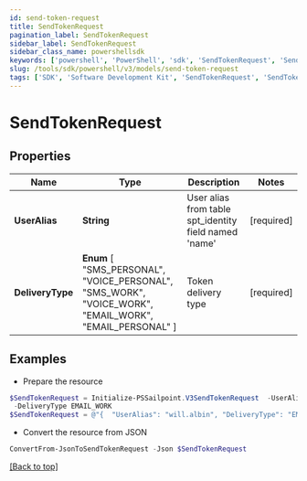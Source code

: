 ```yaml
---
id: send-token-request
title: SendTokenRequest
pagination_label: SendTokenRequest
sidebar_label: SendTokenRequest
sidebar_class_name: powershellsdk
keywords: ['powershell', 'PowerShell', 'sdk', 'SendTokenRequest', 'SendTokenRequest'] 
slug: /tools/sdk/powershell/v3/models/send-token-request
tags: ['SDK', 'Software Development Kit', 'SendTokenRequest', 'SendTokenRequest']
---
```



# SendTokenRequest

## Properties

Name | Type | Description | Notes
------------ | ------------- | ------------- | -------------
**UserAlias** | **String** | User alias from table spt_identity field named 'name' | [required]
**DeliveryType** |  **Enum** [  "SMS_PERSONAL",    "VOICE_PERSONAL",    "SMS_WORK",    "VOICE_WORK",    "EMAIL_WORK",    "EMAIL_PERSONAL" ] | Token delivery type | [required]

## Examples

- Prepare the resource
```powershell
$SendTokenRequest = Initialize-PSSailpoint.V3SendTokenRequest  -UserAlias will.albin `
 -DeliveryType EMAIL_WORK
$SendTokenRequest = @"{  "UserAlias": "will.albin", "DeliveryType": "EMAIL_WORK" }"@
```

- Convert the resource from JSON
```powershell
ConvertFrom-JsonToSendTokenRequest -Json $SendTokenRequest
```


[[Back to top]](#) 

